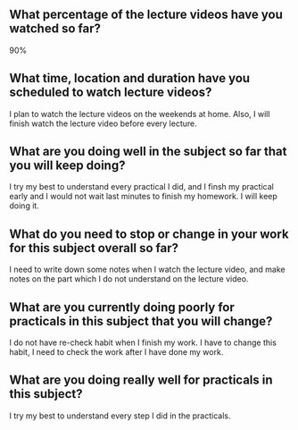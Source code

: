## What percentage of the lecture videos have you watched so far?
90%

## What time, location and duration have you scheduled to watch lecture videos?
I plan to watch the lecture videos on the weekends at home. Also, I will finish watch the lecture video before every lecture.

## What are you doing well in the subject so far that you will keep doing?
I try my best to understand every practical I did, and I finsh my practical early and I would not wait last minutes to finish my homework. I will keep doing it.

## What do you need to stop or change in your work for this subject overall so far?
I need to write down some notes when I watch the lecture video, and make notes on the part which I do not understand on the lecture video.

## What are you currently doing poorly for practicals in this subject that you will change?
I do not have re-check habit when I finish my work. I have to change this habit, I need to check the work after I have done my work.

## What are you doing really well for practicals in this subject?
I try my best to understand every step I did in the practicals.